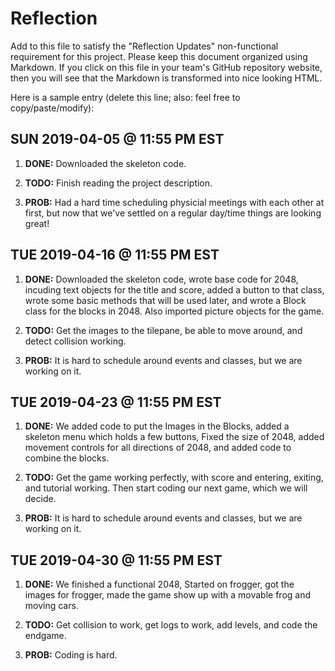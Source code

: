 # Reflection

Add to this file to satisfy the "Reflection Updates" non-functional requirement
for this project. Please keep this document organized using Markdown. If you
click on this file in your team's GitHub repository website, then you will see
that the Markdown is transformed into nice looking HTML.

Here is a sample entry (delete this line; also: feel free to copy/paste/modify):

## SUN 2019-04-05 @ 11:55 PM EST

1. **DONE:** Downloaded the skeleton code.

2. **TODO:** Finish reading the project description.

3. **PROB:** Had a hard time scheduling physicial meetings with each other at
   first, but now that we've settled on a regular day/time things are looking
   great!

## TUE 2019-04-16 @ 11:55 PM EST

1. **DONE:** Downloaded the skeleton code, wrote base code for 2048, incuding   text objects for the title and score, added a button to that class, wrote some basic methods that will be used later, and wrote a Block class for the blocks in 2048. Also imported picture objects for the game.

2. **TODO:** Get the images to the tilepane, be able to move around, and detect collision working.

3. **PROB:** It is hard to schedule around events and classes, but we are working on it.

## TUE 2019-04-23 @ 11:55 PM EST

1. **DONE:** We added code to put the Images in the Blocks, added a skeleton menu which holds a few buttons, Fixed the size of 2048, added movement controls for all directions of 2048, and added code to combine the blocks.

2. **TODO:** Get the game working perfectly, with score and entering, exiting, and tutorial working. Then start coding our next game, which we will decide.

3. **PROB:** It is hard to schedule around events and classes, but we are working on it.

## TUE 2019-04-30 @ 11:55 PM EST

1. **DONE:** We finished a functional 2048, Started on frogger, got the images for frogger, made the game show up with a movable frog and moving cars. 

2. **TODO:** Get collision to work, get logs to work, add levels, and code the endgame.

3. **PROB:** Coding is hard.